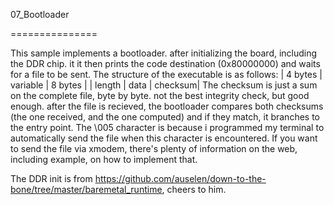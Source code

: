 07_Bootloader

===============

This sample implements a bootloader. after initializing the board, including the DDR chip.
it it then prints the code destination (0x80000000) and waits for a file to be sent.
The structure of the executable is as follows:
| 4 bytes | variable | 8 bytes |
| length  | data     | checksum|
The checksum is just  a sum on the complete file, byte by byte. not the best integrity check, but good enough.
after the file is recieved, the bootloader compares both checksums (the one received, and the one computed)
and if they match, it branches to the entry point.
The \005 character is because i programmed my terminal to automatically send the file when this character
is encountered.
If you want to send the file via xmodem, there's plenty of information on the web, including example, on
how to implement that.


The DDR init is from https://github.com/auselen/down-to-the-bone/tree/master/baremetal_runtime, cheers to him.


